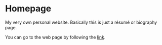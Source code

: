 # Homepage
My very own personal website. Basically this is just a résumé or biography page.
<p>You can go to the web page by following the <a href="https://tsyaroslav.github.io/homepage/">link</a>.</p>


